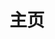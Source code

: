 ---
home: true
title: 主页
icon: ion:home
heroText: 食色，性也
heroStyle:
  min-height: 720px
bgImage: images/back.svg
bgImageDark: images/back-dark.svg
bgImageStyle:
  background-attachment: fixed



copyright: false
footer: MIT 协议 | Copyright © 2022-present <a href="https://00d2.github.io" rel="noopener noreferrer " target="_blank">犄角蛙</a> | 主题 <a href="https://theme-hope.vuejs.press/zh/" rel="noopener noreferrer " target="_blank">vuepress-theme-hope</a>
---